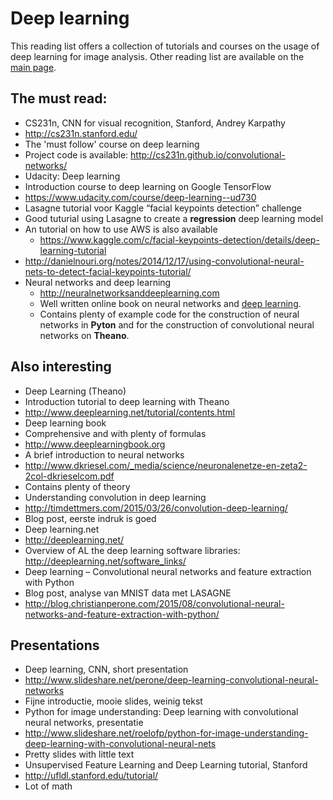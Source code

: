 # Deep learning
This reading list offers a collection of tutorials and courses on the usage of deep learning for image analysis.
Other reading list are available on the [main page](README.md).

## The must read:
*	CS231n, CNN for visual recognition, Stanford, Andrey Karpathy
  * http://cs231n.stanford.edu/
  * The 'must follow' course on deep learning
  * Project code is available: http://cs231n.github.io/convolutional-networks/
*	Udacity: Deep learning
  * Introduction course to deep learning on Google TensorFlow
  *	https://www.udacity.com/course/deep-learning--ud730
*	Lasagne tutorial voor Kaggle “facial keypoints detection” challenge
  * Good tuturial using Lasagne to create a **regression** deep learning model
  * An tutorial on how to use AWS is also available
	* https://www.kaggle.com/c/facial-keypoints-detection/details/deep-learning-tutorial
  * http://danielnouri.org/notes/2014/12/17/using-convolutional-neural-nets-to-detect-facial-keypoints-tutorial/
* Neural networks and deep learning
  *	http://neuralnetworksanddeeplearning.com
  * Well written online book on neural networks and [deep learning](http://neuralnetworksanddeeplearning.com/chap6.html).
  * Contains plenty of example code for the construction of neural networks in **Pyton** and for the construction of convolutional neural networks on **Theano**. 

  
  
## Also interesting
*	Deep Learning (Theano)
  * Introduction tutorial to deep learning with Theano
  *	http://www.deeplearning.net/tutorial/contents.html
*	Deep learning book
  * Comprehensive and with plenty of formulas
  * http://www.deeplearningbook.org
*	A brief introduction to neural networks
  *	http://www.dkriesel.com/_media/science/neuronalenetze-en-zeta2-2col-dkrieselcom.pdf
  *	Contains plenty of theory
*	Understanding convolution in deep learning
  *	http://timdettmers.com/2015/03/26/convolution-deep-learning/
  *	Blog post, eerste indruk is goed
*	Deep learning.net
  *	http://deeplearning.net/
  *	Overview of AL the deep learning software libraries: http://deeplearning.net/software_links/
*	Deep learning – Convolutional neural networks and feature extraction with Python
  *	Blog post, analyse van MNIST data met LASAGNE
  *	http://blog.christianperone.com/2015/08/convolutional-neural-networks-and-feature-extraction-with-python/
  

## Presentations
*	Deep learning, CNN, short presentation
  *	http://www.slideshare.net/perone/deep-learning-convolutional-neural-networks
  *	Fijne introductie, mooie slides, weinig tekst
*	Python for image understanding: Deep learning with convolutional neural networks, presentatie
  *	http://www.slideshare.net/roelofp/python-for-image-understanding-deep-learning-with-convolutional-neural-nets
  *	Pretty slides with little text
*	Unsupervised Feature Learning and Deep Learning tutorial, Stanford
  *	http://ufldl.stanford.edu/tutorial/
  *	Lot of math
